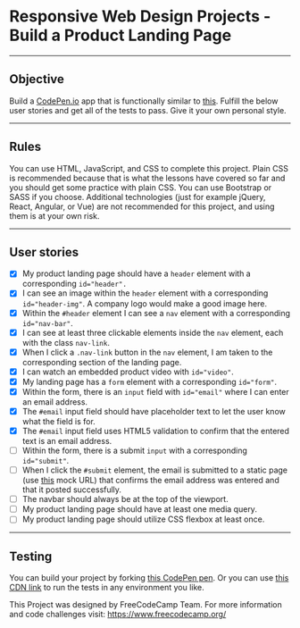 # Responsive Web Design Projects - Build a Product Landing Page

----
## Objective
Build a [CodePen.io](https://codepen.io/) app that is functionally similar to [this](https://codepen.io/freeCodeCamp/full/RKRbwL). Fulfill the below user stories and get all of the tests to pass. Give it your own personal style.

----
## Rules
You can use HTML, JavaScript, and CSS to complete this project. Plain CSS is recommended because that is what the lessons have covered so far and you should get some practice with plain CSS. You can use Bootstrap or SASS if you choose. Additional technologies (just for example jQuery, React, Angular, or Vue) are not recommended for this project, and using them is at your own risk.

----
## User stories
- [x] My product landing page should have a ```header``` element with a corresponding ```id="header".```
- [x] I can see an image within the ```header``` element with a corresponding ```id="header-img"```. A company logo would make a good image here.
- [x] Within the ```#header``` element I can see a ```nav``` element with a corresponding ```id="nav-bar"```.
- [x] I can see at least three clickable elements inside the ```nav``` element, each with the class ```nav-link```.
- [x] When I click a ```.nav-link``` button in the ```nav``` element, I am taken to the corresponding section of the landing page.
- [x] I can watch an embedded product video with ```id="video"```.
- [x] My landing page has a ```form``` element with a corresponding ```id="form"```.
- [x] Within the form, there is an ```input``` field with ```id="email"``` where I can enter an email address.
- [x] The ```#email``` input field should have placeholder text to let the user know what the field is for.
- [x] The ```#email``` input field uses HTML5 validation to confirm that the entered text is an email address.
- [ ] Within the form, there is a submit ```input``` with a corresponding ```id="submit"```.
- [ ] When I click the ```#submit``` element, the email is submitted to a static page (use [this](https://www.freecodecamp.com/email-submit) mock URL) that confirms the email address was entered and that it posted successfully.
- [ ] The navbar should always be at the top of the viewport.
- [ ] My product landing page should have at least one media query.
- [ ] My product landing page should utilize CSS flexbox at least once.

----
## Testing
You can build your project by forking [this CodePen pen](https://codepen.io/freeCodeCamp/pen/MJjpwO). Or you can use [this CDN link](https://cdn.freecodecamp.org/testable-projects-fcc/v1/bundle.js.) to run the tests in any environment you like.

This Project was designed by FreeCodeCamp Team. For more information and code challenges visit: https://www.freecodecamp.org/
